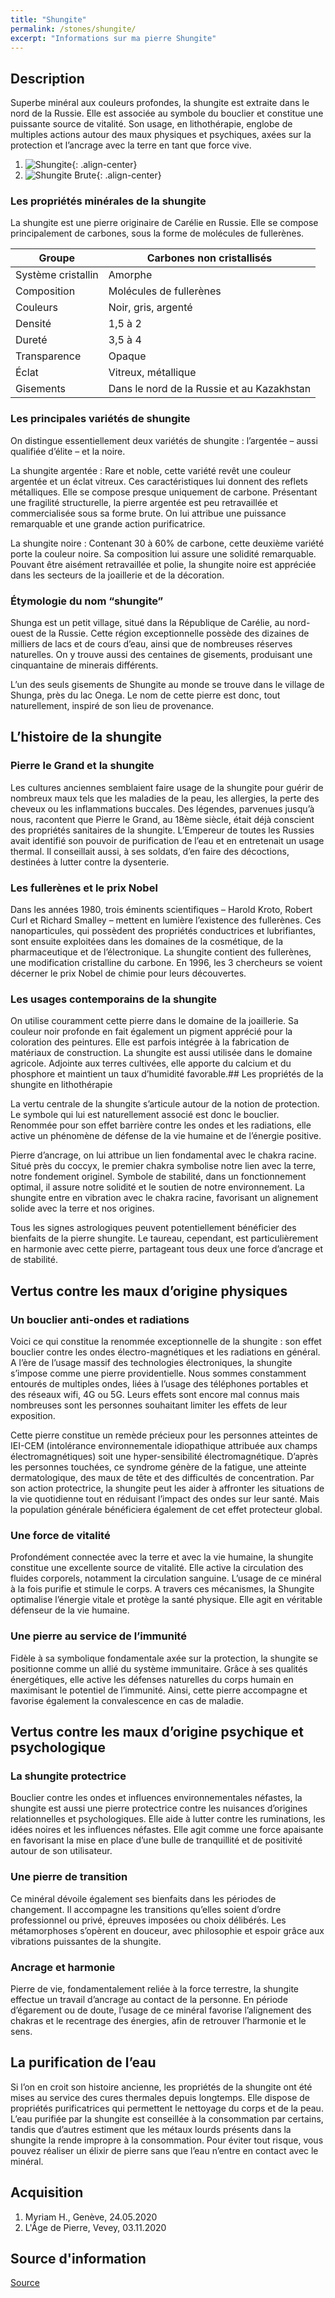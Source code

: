```yaml
---
title: "Shungite"
permalink: /stones/shungite/
excerpt: "Informations sur ma pierre Shungite"
---
```


## Description
Superbe minéral aux couleurs profondes, la shungite est extraite dans le nord de la Russie. Elle est associée au symbole du bouclier et constitue une puissante source de vitalité. Son usage, en lithothérapie, englobe de multiples actions autour des maux physiques et psychiques, axées sur la protection et l’ancrage avec la terre en tant que force vive.

1. ![Shungite](/images/stones/Shungite_MyriamH_20200524.jpg "Shungite"){: .align-center}
1. ![Shungite Brute](/images/stones/ShungiteBrute_AgeDePierre_20201103.jpg "Shungite Brute"){: .align-center}


### Les propriétés minérales de la shungite
La shungite est une pierre originaire de Carélie en Russie. Elle se compose principalement de carbones, sous la forme de molécules de fullerènes.

|Groupe|Carbones non cristallisés|
|---|---|
|Système cristallin|Amorphe|
|Composition|Molécules de fullerènes|
|Couleurs|Noir, gris, argenté|
|Densité|1,5 à 2|
|Dureté|3,5 à 4|
|Transparence|Opaque|
|Éclat|Vitreux, métallique|
|Gisements|Dans le nord de la Russie et au Kazakhstan|

### Les principales variétés de shungite
On distingue essentiellement deux variétés de shungite : l’argentée – aussi qualifiée d’élite – et la noire.

La shungite argentée : Rare et noble, cette variété revêt une couleur argentée et un éclat vitreux. Ces caractéristiques lui donnent des reflets métalliques. Elle se compose presque uniquement de carbone. Présentant une fragilité structurelle, la pierre argentée est peu retravaillée et commercialisée sous sa forme brute. On lui attribue une puissance remarquable et une grande action purificatrice.

La shungite noire : Contenant 30 à 60% de carbone, cette deuxième variété porte la couleur noire. Sa composition lui assure une solidité remarquable. Pouvant être aisément retravaillée et polie, la shungite noire est appréciée dans les secteurs de la joaillerie et de la décoration.

### Étymologie du nom “shungite”
Shunga est un petit village, situé dans la République de Carélie, au nord-ouest de la Russie. Cette région exceptionnelle possède des dizaines de milliers de lacs et de cours d’eau, ainsi que de nombreuses réserves naturelles. On y trouve aussi des centaines de gisements, produisant une cinquantaine de minerais différents.

L’un des seuls gisements de Shungite au monde se trouve dans le village de Shunga, près du lac Onega. Le nom de cette pierre est donc, tout naturellement, inspiré de son lieu de provenance.


## L’histoire de la shungite

### Pierre le Grand et la shungite
Les cultures anciennes semblaient faire usage de la shungite pour guérir de nombreux maux tels que les maladies de la peau, les allergies, la perte des cheveux ou les inflammations buccales. Des légendes, parvenues jusqu’à nous, racontent que Pierre le Grand, au 18ème siècle, était déjà conscient des propriétés sanitaires de la shungite. L’Empereur de toutes les Russies avait identifié son pouvoir de purification de l’eau et en entretenait un usage thermal. Il conseillait aussi, à ses soldats, d’en faire des décoctions, destinées à lutter contre la dysenterie.

### Les fullerènes et le prix Nobel
Dans les années 1980, trois éminents scientifiques – Harold Kroto, Robert Curl et Richard Smalley – mettent en lumière l’existence des fullerènes. Ces nanoparticules, qui possèdent des propriétés conductrices et lubrifiantes, sont ensuite exploitées dans les domaines de la cosmétique, de la pharmaceutique et de l’électronique. La shungite contient des fullerènes, une modification cristalline du carbone. En 1996, les 3 chercheurs se voient décerner le prix Nobel de chimie pour leurs découvertes.

### Les usages contemporains de la shungite
On utilise couramment cette pierre dans le domaine de la joaillerie. Sa couleur noir profonde en fait également un pigment apprécié pour la coloration des peintures. Elle est parfois intégrée à la fabrication de matériaux de construction. La shungite est aussi utilisée dans le domaine agricole. Adjointe aux terres cultivées, elle apporte du calcium et du phosphore et maintient un taux d’humidité favorable.## Les propriétés de la shungite en lithothérapie

La vertu centrale de la shungite s’articule autour de la notion de protection. Le symbole qui lui est naturellement associé est donc le bouclier. Renommée pour son effet barrière contre les ondes et les radiations, elle active un phénomène de défense de la vie humaine et de l’énergie positive.

Pierre d’ancrage, on lui attribue un lien fondamental avec le chakra racine. Situé près du coccyx, le premier chakra symbolise notre lien avec la terre, notre fondement originel. Symbole de stabilité, dans un fonctionnement optimal, il assure notre solidité et le soutien de notre environnement. La shungite entre en vibration avec le chakra racine, favorisant un alignement solide avec la terre et nos origines.

Tous les signes astrologiques peuvent potentiellement bénéficier des bienfaits de la pierre shungite. Le taureau, cependant, est particulièrement en harmonie avec cette pierre, partageant tous deux une force d’ancrage et de stabilité.


## Vertus contre les maux d’origine physiques

### Un bouclier anti-ondes et radiations
Voici ce qui constitue la renommée exceptionnelle de la shungite : son effet bouclier contre les ondes électro-magnétiques et les radiations en général. A l’ère de l’usage massif des technologies électroniques, la shungite s’impose comme une pierre providentielle. Nous sommes constamment entourés de multiples ondes, liées à l’usage des téléphones portables et des réseaux wifi, 4G ou 5G. Leurs effets sont encore mal connus mais nombreuses sont les personnes souhaitant limiter les effets de leur exposition.

Cette pierre constitue un remède précieux pour les personnes atteintes de IEI-CEM (intolérance environnementale idiopathique attribuée aux champs électromagnétiques) soit une hyper-sensibilité électromagnétique. D’après les personnes touchées, ce syndrome génère de la fatigue, une atteinte dermatologique, des maux de tête et des difficultés de concentration. Par son action protectrice, la shungite peut les aider à affronter les situations de la vie quotidienne tout en réduisant l’impact des ondes sur leur santé. Mais la population générale bénéficiera également de cet effet protecteur global.

### Une force de vitalité
Profondément connectée avec la terre et avec la vie humaine, la shungite constitue une excellente source de vitalité. Elle active la circulation des fluides corporels, notamment la circulation sanguine. L’usage de ce minéral à la fois purifie et stimule le corps. A travers ces mécanismes, la Shungite optimalise l’énergie vitale et protège la santé physique. Elle agit en véritable défenseur de la vie humaine.

### Une pierre au service de l’immunité
Fidèle à sa symbolique fondamentale axée sur la protection, la shungite se positionne comme un allié du système immunitaire. Grâce à ses qualités énergétiques, elle active les défenses naturelles du corps humain en maximisant le potentiel de l’immunité. Ainsi, cette pierre accompagne et favorise également la convalescence en cas de maladie.


## Vertus contre les maux d’origine psychique et psychologique

### La shungite protectrice
Bouclier contre les ondes et influences environnementales néfastes, la shungite est aussi une pierre protectrice contre les nuisances d’origines relationnelles et psychologiques. Elle aide à lutter contre les ruminations, les idées noires et les influences néfastes. Elle agit comme une force apaisante en favorisant la mise en place d’une bulle de tranquillité et de positivité autour de son utilisateur.

### Une pierre de transition
Ce minéral dévoile également ses bienfaits dans les périodes de changement. Il accompagne les transitions qu’elles soient d’ordre professionnel ou privé, épreuves imposées ou choix délibérés. Les métamorphoses s’opèrent en douceur, avec philosophie et espoir grâce aux vibrations puissantes de la shungite.

### Ancrage et harmonie
Pierre de vie, fondamentalement reliée à la force terrestre, la shungite effectue un travail d’ancrage au contact de la personne. En période d’égarement ou de doute, l’usage de ce minéral favorise l’alignement des chakras et le recentrage des énergies, afin de retrouver l’harmonie et le sens.

## La purification de l’eau
Si l’on en croit son histoire ancienne, les propriétés de la shungite ont été mises au service des cures thermales depuis longtemps. Elle dispose de propriétés purificatrices qui permettent le nettoyage du corps et de la peau. L’eau purifiée par la shungite est conseillée à la consommation par certains, tandis que d’autres estiment que les métaux lourds présents dans la shungite la rende impropre à la consommation. Pour éviter tout risque, vous pouvez réaliser un élixir de pierre sans que l’eau n’entre en contact avec le minéral.

## Acquisition
1. Myriam H., Genève, 24.05.2020
1. L'Âge de Pierre, Vevey, 03.11.2020

## Source d'information
[Source](https://www.lithotherapie.net/articles/shungite/)
